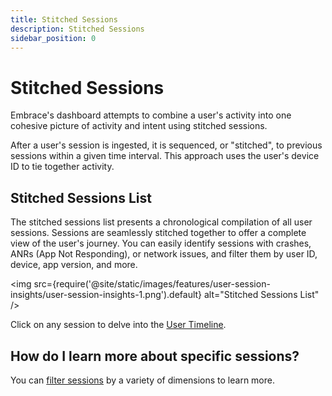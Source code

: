 ```yaml
---
title: Stitched Sessions
description: Stitched Sessions
sidebar_position: 0
---
```


# Stitched Sessions

Embrace's dashboard attempts to combine a user's activity into one cohesive picture of activity and intent using stitched sessions.

After a user's session is ingested, it is sequenced, or "stitched", to previous sessions within a given time interval. This approach uses the user's device ID to tie together activity.

## Stitched Sessions List

The stitched sessions list presents a chronological compilation of all user sessions. Sessions are seamlessly stitched together to offer a complete view of the user's journey. You can easily identify sessions with crashes, ANRs (App Not Responding), or network issues, and filter them by user ID, device, app version, and more.

<img src={require('@site/static/images/features/user-session-insights/user-session-insights-1.png').default} alt="Stitched Sessions List" />

Click on any session to delve into the [User Timeline](/product/sessions/user-timeline.md).

<!-- TODO: What are the indicators in the Stitched Session view

item, description, and image for:

Foreground
Background
Inactivity
Crashes -->

## How do I learn more about specific sessions?

You can [filter sessions](/product/sessions/filter-sessions.md) by a variety of dimensions to learn more.
